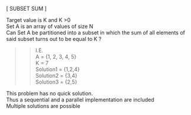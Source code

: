 [ SUBSET SUM ]  

 Target value is K and K >0  
 Set A is an array of values of size N  
 Can Set A be partitioned into a subset in which the sum of all elements of said
   subset turns out to be equal to K ?  


>>I.E.  
>> A = {1, 2, 3, 4, 5}  
>> K = 7  
>> Solution1 = {1,2,4}  
>> Solution2 = {3,4}  
>> Solution3 = {2,5}  


 This problem has no quick solution.  
 Thus a sequential and a parallel implementation are included  
 Multiple solutions are possible  

